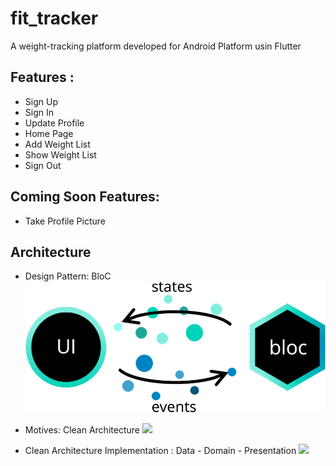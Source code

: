 # fit_tracker

A weight-tracking platform developed for Android Platform usin Flutter

## Features :

* Sign Up
* Sign In
* Update Profile
* Home Page
* Add Weight List
* Show Weight List
* Sign Out

## Coming Soon Features:

* Take Profile Picture

## Architecture

* Design Pattern: BloC
  <img src="https://raw.githubusercontent.com/felangel/bloc/master/docs/assets/bloc_architecture.png" width="500" />

* Motives: Clean Architecture
  <img src="https://d17ivq9b7rppb3.cloudfront.net/original/academy/20210816094736d301601a8b8b26541ff52107dd1f6ba6.jpeg" />

* Clean Architecture Implementation : Data - Domain - Presentation
  <img src="https://developer.android.com/static/topic/libraries/architecture/images/mad-arch-overview.png" width="500" />